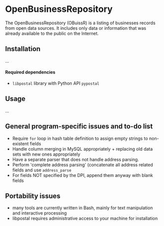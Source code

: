 # OpenBusinessRepository
The OpenBusinessRepository (OBuissR) is a listing of businesses records from open data sources. It includes only data or information that was already available to the public on the Internet.

## Installation

...

#### Required dependencies

- `libpostal` library with Python API `pypostal`

## Usage

...

## General program-specific issues and to-do list
  - Require `for` loop in hash table definition to assign empty strings to non-existent fields
  - Handle column merging in MySQL appropriately + replacing old data sets with new ones appropriately
  - Have a separate parser that does not handle address parsing.
  - Perform 'complete address parsing' (concatenate all address related fields and use `address_parse`
  - For fields NOT specified by the DPI, append them anyway with blank fields
## Portability issues
  - many tools are currently written in Bash, mainly for text manipulation and interactive processing 
  - libpostal requires administrative access to your machine for installation

